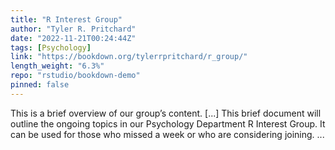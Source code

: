 ```yaml
---
title: "R Interest Group"
author: "Tyler R. Pritchard"
date: "2022-11-21T00:24:44Z"
tags: [Psychology]
link: "https://bookdown.org/tylerrpritchard/r_group/"
length_weight: "6.3%"
repo: "rstudio/bookdown-demo"
pinned: false
---
```


This is a brief overview of our group’s content. [...] This brief document will outline the ongoing topics in our Psychology Department R Interest Group. It can be used for those who missed a week or who are considering joining. ...
